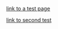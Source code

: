 <style>
  .inner {
    max-width: 1024px !important;
  }
</style>

<script>
  function logEvent(event) {
    console.log("logging an event");
    console.log(JSON.stringify(event));
  }
</script>

[link to a test page](test/index.md)

[link to second test](test2.md)

<script src="https://dev.valassis.eu/scripts/core/util/init.js"></script>
<div 
  id="ValassisGallery" 
  style="width: 100%" 
  data-lang="en"
  data-logEvent="logEvent"
  data-dipl="https://dev.valassis.eu/instances/Wobrock-Thulium/?token=Thulium%7C%7C%7C%7C%7CRhlatJpNL4o%253D%7C1644250774561%7Cucc%3D0000000000000644250772001&digest=xqtUZ1XajsF%2BuOl1zyVSGOEFxKA%3D">
</div>
